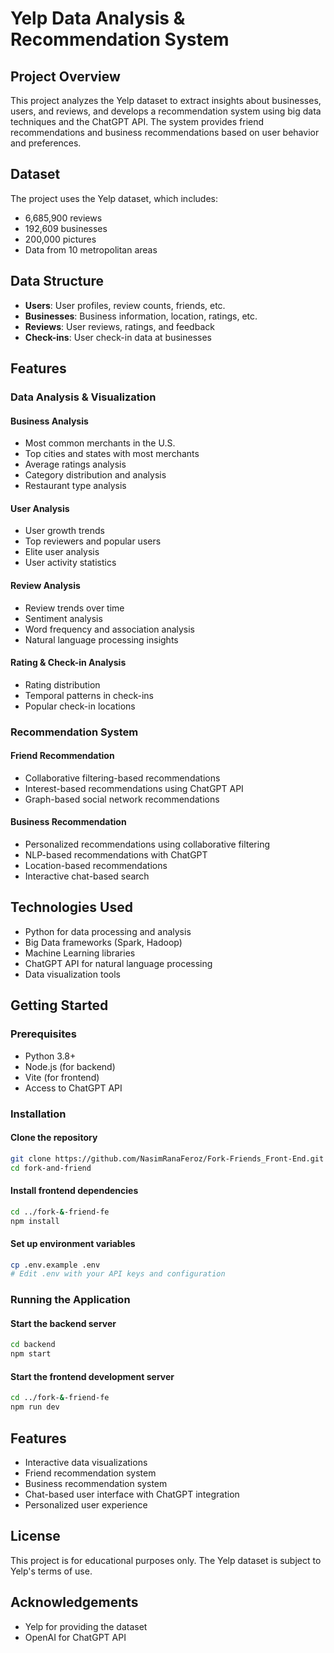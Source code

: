 # Yelp Data Analysis & Recommendation System

## Project Overview
This project analyzes the Yelp dataset to extract insights about businesses, users, and reviews, and develops a recommendation system using big data techniques and the ChatGPT API. The system provides friend recommendations and business recommendations based on user behavior and preferences.

## Dataset
The project uses the Yelp dataset, which includes:
- 6,685,900 reviews
- 192,609 businesses
- 200,000 pictures
- Data from 10 metropolitan areas

## Data Structure
- **Users**: User profiles, review counts, friends, etc.
- **Businesses**: Business information, location, ratings, etc.
- **Reviews**: User reviews, ratings, and feedback
- **Check-ins**: User check-in data at businesses

## Features

### Data Analysis & Visualization

#### Business Analysis
- Most common merchants in the U.S.
- Top cities and states with most merchants
- Average ratings analysis
- Category distribution and analysis
- Restaurant type analysis

#### User Analysis
- User growth trends
- Top reviewers and popular users
- Elite user analysis
- User activity statistics

#### Review Analysis
- Review trends over time
- Sentiment analysis
- Word frequency and association analysis
- Natural language processing insights

#### Rating & Check-in Analysis
- Rating distribution
- Temporal patterns in check-ins
- Popular check-in locations

### Recommendation System

#### Friend Recommendation
- Collaborative filtering-based recommendations
- Interest-based recommendations using ChatGPT API
- Graph-based social network recommendations

#### Business Recommendation
- Personalized recommendations using collaborative filtering
- NLP-based recommendations with ChatGPT
- Location-based recommendations
- Interactive chat-based search

## Technologies Used
- Python for data processing and analysis
- Big Data frameworks (Spark, Hadoop)
- Machine Learning libraries
- ChatGPT API for natural language processing
- Data visualization tools

## Getting Started

### Prerequisites
- Python 3.8+
- Node.js (for backend)
- Vite (for frontend)
- Access to ChatGPT API

### Installation

#### Clone the repository
```bash
git clone https://github.com/NasimRanaFeroz/Fork-Friends_Front-End.git
cd fork-and-friend
```

#### Install frontend dependencies
```bash
cd ../fork-&-friend-fe
npm install
```

#### Set up environment variables
```bash
cp .env.example .env
# Edit .env with your API keys and configuration
```

### Running the Application

#### Start the backend server
```bash
cd backend
npm start
```

#### Start the frontend development server
```bash
cd ../fork-&-friend-fe
npm run dev
```

## Features
- Interactive data visualizations
- Friend recommendation system
- Business recommendation system
- Chat-based user interface with ChatGPT integration
- Personalized user experience

## License
This project is for educational purposes only. The Yelp dataset is subject to Yelp's terms of use.

## Acknowledgements
- Yelp for providing the dataset
- OpenAI for ChatGPT API